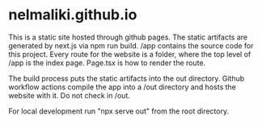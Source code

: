 # nelmaliki.github.io

This is a static site hosted through github pages. The static artifacts are generated by next.js via npm run build. /app contains the source code for this project. Every route for the website is a folder, where the top level of /app is the index page. Page.tsx is how to render the route.

The build process puts the static artifacts into the out directory. Github workflow actions compile the app into a /out directory and hosts the website with it. Do not check in /out.

For local development run "npx serve out" from the root directory.